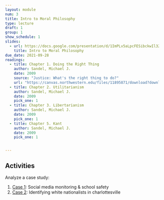 ```yaml
---
layout: module
num: 3
title: Intro to Moral Philosophy
type: lecture
draft: 1
group: 1
show_schedule: 1
slides:
  - url: https://docs.google.com/presentation/d/1ImPLv5aLpcFESibckwIl326bZiFhTF7WOiQAd-JShHk/edit?usp=sharing
    title: Intro to Moral Philosophy
due_date: 2021-09-28
readings:
  - title: Chapter 1. Doing the Right Thing
    author: Sandel, Michael J.
    date: 2009
    source: "Justice: What's the right thing to do?"
    url: "https://canvas.northwestern.edu/files/11895871/download?download_frd=1"
  - title: Chapter 2. Utilitarianism
    author: Sandel, Michael J.
    date: 2009
    pick_one: 1
  - title: Chapter 3. Libertarianism
    author: Sandel, Michael J.
    date: 2009
    pick_one: 1
  - title: Chapter 5. Kant
    author: Sandel, Michael J.
    date: 2009
    pick_one: 1


---
```


## Activities
Analyze a case study:
1. <a href="https://docs.google.com/document/d/1_8m0PR24a5cFwMikdUq1b1PE_50qJkI71-eoulT5_f0/edit" target="_blank">Case 1</a>: Social media monitoring & school safety
2. <a href="https://docs.google.com/document/d/1O8vcsi99lqE-IxzNriu0zCN5tP42txZq_q1-zsc2FSI/edit" target="_blank">Case 2</a>: Identifying white nationalists in charlottesville

